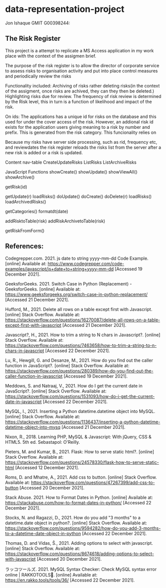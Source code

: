 # data-representation-project
Jon Ishaque GMIT  G00398244: 

## The Risk Register
This project is a attempt to replicate a MS Access application in my work place with the context of the assigmen brief.

The purpose of the risk register is to allow the director of corporate service to assess risks to organisation activity and put into place control measures and periodically review the risks

Functionality included:
Archiving of risks rather deleting risks(in the context of the assigment, once risks are achived, they can they then be deleted.)
Highlighting risks due for review. The frequency of risk review is determined by the Risk level, this in turn is a function of likelihood and impact of the risk. 

On ids: The applications has a unique id for risks on the database and this used for under the cover access of the risk. However, an addional risk id exists for the application users giving meaning to a risk by number and prefix. This is generated from the risk category. This funcionality relies on 

Because my risks have server side processing, such as rid, frequency etc, and reviewdates the risk register reloads the risks list from the server  after a new risk is added or a risk is updated.

Content
nav-table
CreateUpdateRisks
ListRisks
ListArchiveRisks

JavaScript Functions
showCreate()
showUpdate()
showViewAll()
showArchive()

getRisk(id)

getUpdate(r)
loadRisks()
doUpdate()
doCreate()
doDelete(r)
loadRisks()
loadArchivedRisks()

getCategories()
formatdt(date)

addRisktoTable(risk)
addRiskArchivetoTable(risk)

getRiskFromForm()

## References:

Codegrepper.com. 2021. js date to string yyyy-mm-dd Code Example. [online] Available at: <https://www.codegrepper.com/code-examples/javascript/js+date+to+string+yyyy-mm-dd> [Accessed 19 December 2021].

GeeksforGeeks. 2021. Switch Case in Python (Replacement) - GeeksforGeeks. [online] Available at: <https://www.geeksforgeeks.org/switch-case-in-python-replacement/> [Accessed 21 December 2021].

Hufford, M., 2021. Delete all rows on a table except first with Javascript. [online] Stack Overflow. Available at: <https://stackoverflow.com/questions/16270087/delete-all-rows-on-a-table-except-first-with-javascript> [Accessed 21 December 2021].

Javascript?, H., 2021. How to trim a string to N chars in Javascript?. [online] Stack Overflow. Available at: <https://stackoverflow.com/questions/7463658/how-to-trim-a-string-to-n-chars-in-javascript> [Accessed 22 December 2021].

Lu, R., Hewgill, G. and Desanze, M., 2021. How do you find out the caller function in JavaScript?. [online] Stack Overflow. Available at: <https://stackoverflow.com/questions/280389/how-do-you-find-out-the-caller-function-in-javascript> [Accessed 19 December 2021].

Meddows, S. and Natraaj, V., 2021. How do I get the current date in JavaScript?. [online] Stack Overflow. Available at: <https://stackoverflow.com/questions/1531093/how-do-i-get-the-current-date-in-javascript> [Accessed 22 December 2021].

MySQL, I., 2021. Inserting a Python datetime.datetime object into MySQL. [online] Stack Overflow. Available at: <https://stackoverflow.com/questions/1136437/inserting-a-python-datetime-datetime-object-into-mysq> [Accessed 21 December 2021].

Nixon, R., 2018. Learning PHP, MySQL & Javascript: With jQuery, CSS & HTML5. 5th ed. Sebastapol: O'Reilly.

Pieters, M. and Kumar, B., 2021. Flask: How to serve static html?. [online] Stack Overflow. Available at: <https://stackoverflow.com/questions/24578330/flask-how-to-serve-static-html> [Accessed 12 December 2021].

Roms, D. and Mhatre, A., 2021. Add css to button. [online] Stack Overflow. Available at: <https://stackoverflow.com/questions/47267399/add-css-to-button> [Accessed 20 December 2021].

Stack Abuse. 2021. How to Format Dates in Python. [online] Available at: <https://stackabuse.com/how-to-format-dates-in-python/> [Accessed 22 December 2021].

Stocks, N. and Ragazzi, D., 2021. How do you add "3 months" to a datetime.date object in python?. [online] Stack Overflow. Available at: <https://stackoverflow.com/questions/9594282/how-do-you-add-3-months-to-a-datetime-date-object-in-python> [Accessed 22 December 2021].

Thomas, D. and Vidas, Š., 2021. Adding options to select with javascript. [online] Stack Overflow. Available at: <https://stackoverflow.com/questions/8674618/adding-options-to-select-with-javascript> [Accessed 20 December 2021].

ラッコツールズ. 2021. MySQL Syntax Checker: Check MySQL syntax error online | RAKKOTOOLS🔧. [online] Available at: <https://en.rakko.tools/tools/36/> [Accessed 22 December 2021].